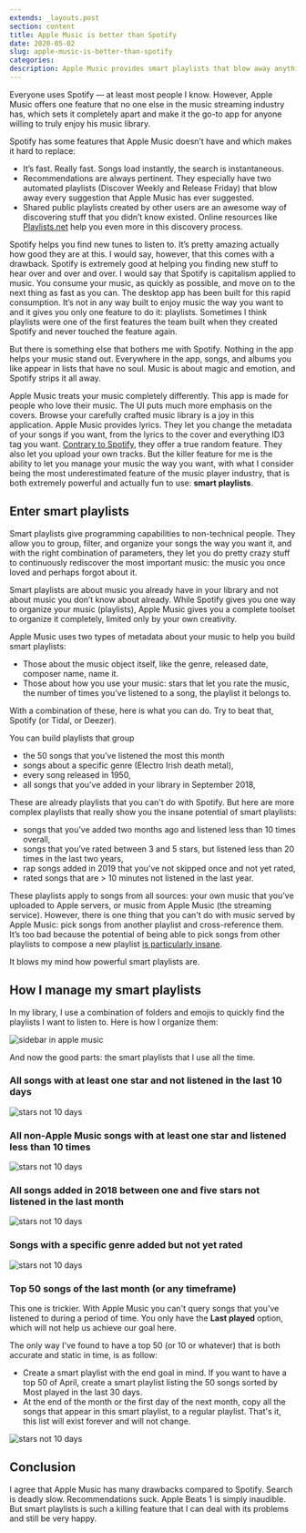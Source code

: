 ```yaml
---
extends: _layouts.post
section: content
title: Apple Music is better than Spotify
date: 2020-05-02
slug: apple-music-is-better-than-spotify
categories:
description: Apple Music provides smart playlists that blow away anything that Spotify can offer.
---
```


Everyone uses Spotify — at least most people I know. However, Apple Music offers one feature that no one else in the music streaming industry has, which sets it completely apart and make it the go-to app for anyone willing to truly enjoy his music library.

Spotify has some features that Apple Music doesn’t have and which makes it hard to replace:

* It’s fast. Really fast. Songs load instantly, the search is instantaneous.
* Recommendations are always pertinent. They especially have two automated playlists (Discover Weekly and Release Friday) that blow away every suggestion that Apple Music has ever suggested.
* Shared public playlists created by other users are an awesome way of discovering stuff that you didn’t know existed. Online resources like [Playlists.net](http://Playlists.net) help you even more in this discovery process.

Spotify helps you find new tunes to listen to. It’s pretty amazing actually how good they are at this. I would say, however, that this comes with a drawback. Spotify is extremely good at helping you finding new stuff to hear over and over and over. I would say that Spotify is capitalism applied to music. You consume your music, as quickly as possible, and move on to the next thing as fast as you can. The desktop app has been built for this rapid consumption. It’s not in any way built to enjoy music the way you want to and it gives you only one feature to do it: playlists. Sometimes I think playlists were one of the first features the team built when they created Spotify and never touched the feature again.

But there is something else that bothers me with Spotify. Nothing in the app helps your music stand out. Everywhere in the app, songs, and albums you like appear in lists that have no soul. Music is about magic and emotion, and Spotify strips it all away.

Apple Music treats your music completely differently. This app is made for people who love their music. The UI puts much more emphasis on the covers. Browse your carefully crafted music library is a joy in this application. Apple Music provides lyrics. They let you change the metadata of your songs if you want, from the lyrics to the cover and everything ID3 tag you want. [Contrary to Spotify]( [https://community.spotify.com/t5/iOS-iPhone-iPad/Shuffle-play-is-not-random/td-p/750619/page/53](https://community.spotify.com/t5/iOS-iPhone-iPad/Shuffle-play-is-not-random/td-p/750619/page/53) ), they offer a true random feature. They also let you upload your own tracks. But the killer feature for me is the ability to let you manage your music the way you want, with what I consider being the most underestimated feature of the music player industry, that is both extremely powerful and actually fun to use: **smart playlists**.

## Enter smart playlists

Smart playlists give programming capabilities to non-technical people. They allow you to group, filter, and organize your songs the way you want it, and with the right combination of parameters, they let you do pretty crazy stuff to continuously rediscover the most important music: the music you once loved and perhaps forgot about it.

Smart playlists are about music you already have in your library and not about music you don’t know about already. While Spotify gives you one way to organize your music (playlists), Apple Music gives you a complete toolset to organize it completely, limited only by your own creativity.

Apple Music uses two types of metadata about your music to help you build smart playlists:

* Those about the music object itself, like the genre, released date, composer name, name it.
* Those about how you use your music: stars that let you rate the music, the number of times you’ve listened to a song, the playlist it belongs to.

With a combination of these, here is what you can do. Try to beat that, Spotify (or Tidal, or Deezer).

You can build playlists that group

* the 50 songs that you’ve listened the most this month
* songs about a specific genre (Electro Irish death metal),
* every song released in 1950,
* all songs that you've added in your library in September 2018,

These are already playlists that you can't do with Spotify. But here are more complex playlists that really show you the insane potential of smart playlists:

* songs that you’ve added two months ago and listened less than 10 times overall,
* songs that you’ve rated between 3 and 5 stars, but listened less than 20 times in the last two years,
* rap songs added in 2019 that you’ve not skipped once and not yet rated,
* rated songs that are > 10 minutes not listened in the last year.

These playlists apply to songs from all sources: your own music that you’ve uploaded to Apple servers, or music from Apple Music (the streaming service). However, there is one thing that you can't do with music served by Apple Music: pick songs from another playlist and cross-reference them. It’s too bad because the potential of being able to pick songs from other playlists to compose a new playlist [is particularly insane](https://www.reddit.com/r/DoesAnybodyElse/comments/depap/dae_listen_to_their_music_player_on_shuffle_but/).

It blows my mind how powerful smart playlists are.

## How I manage my smart playlists

In my library, I use a combination of folders and emojis to quickly find the playlists I want to listen to. Here is how I organize them:

![sidebar in apple music](/assets/img/itunes-sidebar.jpg)

And now the good parts: the smart playlists that I use all the time.

### All songs with at least one star and not listened in the last 10 days

![stars not 10 days](/assets/img/stars_not_10_days.png)

### All non-Apple Music songs with at least one star and listened less than 10 times

![stars not 10 days](/assets/img/star_listened_less_10_times.png)

### All songs added in 2018 between one and five stars not listened in the last month

![stars not 10 days](/assets/img/added_2018_not_listened_last_month.png)

### Songs with a specific genre added but not yet rated

![stars not 10 days](/assets/img/specific_genre_not_rated.png)

### Top 50 songs of the last month (or any timeframe)

This one is trickier. With Apple Music you can't query songs that you’ve listened to during a period of time. You only have the __Last played__ option, which will not help us achieve our goal here.

The only way I've found to have a top 50 (or 10 or whatever) that is both accurate and static in time, is as follow:

* Create a smart playlist with the end goal in mind. If you want to have a top 50 of April, create a smart playlist listing the 50 songs sorted by Most played in the last 30 days.
* At the end of the month or the first day of the next month, copy all the songs that appear in this smart playlist, to a regular playlist. That's it, this list will exist forever and will not change.

![stars not 10 days](/assets/img/top_50.png)

## Conclusion

I agree that Apple Music has many drawbacks compared to Spotify. Search is deadly slow. Recommendations suck. Apple Beats 1 is simply inaudible. But smart playlists is such a killing feature that I can deal with its problems and still be very happy.